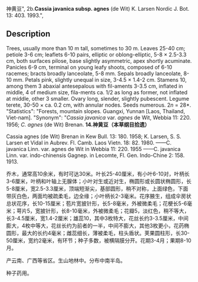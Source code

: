 神黄豆",
2b.**Cassia javanica subsp. agnes** (de Wit) K. Larsen Nordic J. Bot. 13: 403. 1993.",

## Description
Trees, usually more than 10 m tall, sometimes to 30 m. Leaves 25-40 cm; petiole 3-6 cm; leaflets 6-10 pairs, elliptic or oblong-elliptic, 5-8 × 2.5-3.3 cm, both surfaces pilose, base slightly asymmetric, apex shortly acuminate. Panicles 6-9 cm, terminal on young leafy shoots, composed of 6-10 racemes; bracts broadly lanceolate, 5-8 mm. Sepals broadly lanceolate, 8-10 mm. Petals pink, slightly unequal in size, 3-4.5 × 1.4-2 cm. Stamens 10, among them 3 abaxial antesepalous with fil-aments 3-3.5 cm, inflated in middle, 4 of medium size, fila-ments ca. 1/2 as long as former, not inflated at middle, other 3 smaller. Ovary long, slender, slightly pubescent. Legume terete, 30-50 × ca. 0.2 cm, with annular nodes. Seeds numerous. 2*n* = 28*.
  "Statistics": "Forests, mountain slopes. Guangxi, Yunnan [Laos, Thailand, Viet-nam].
  "Synonym": "*Cassia javanica* var. *agnes* de Wit, Webbia 11: 220. 1956; *C. agnes* (de Wit) Brenan.
**14.神黄豆（本草纲目拾遗）**

Cassia agnes (de Wit) Brenan in Kew Bull. 13: 180. 1958; K. Larsen, S. S. Larsen et Vidal in Aubrev. Fl. Camb. Laos Vietn. 18: 82. 1980. ——C. javanica Linn. var. agnes de Wit in Webbia 11: 220. 1955 ——C. javanica Linn. var. indo-chinensis Gagnep. in Lecomte, Fl. Gen. Indo-Chine 2: 158. 1913.

乔木，通常高10余米，有时可达30米。叶长25-40厘米，有小叶6-10对，叶柄长3-6厘米，叶柄和叶轴上无腺体；小叶对生或近对生，椭圆形或长圆状椭圆形，长5-8厘米，宽2.5-3.3厘米，顶端短渐尖，基部圆形，稍不对称，上面绿色，下面带灰白色，两面均被疏柔毛，边全缘；小叶柄长2-3毫米。花序腋生，组成伞房状总状花序，长10-15厘米；苞片宽披针形，长5-8毫米，外被微柔毛；花梗长5-6毫米；萼片5，宽披针形，长8-10毫米，外被微柔毛；花瓣5，淡红色，稍不等大，长3-4.5厘米，宽1.4-2厘米；雄蕊10，其中3枚特大，花丝长约3-3.5厘米，中间膨大，4枚中等大，花丝长约为前者的一半，中间不膨大，其他3枚更小，花药椭圆形，最大的长约4毫米；雌蕊细长，薄被柔毛，柱头盾状。荚果圆柱形，长30-50厘米，宽约2毫米，有环节；种子多数，被横隔膜分开。花期3-4月；果期8-10月。

产云南、广西等省区。生山地林中。分布中南半岛。

种子药用。
